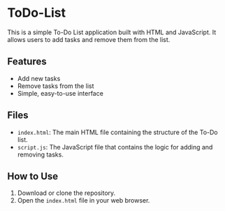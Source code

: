 # ToDo-List

This is a simple To-Do List application built with HTML and JavaScript. It allows users to add tasks and remove them from the list.

## Features

- Add new tasks
- Remove tasks from the list
- Simple, easy-to-use interface

## Files

- `index.html`: The main HTML file containing the structure of the To-Do list.
- `script.js`: The JavaScript file that contains the logic for adding and removing tasks.

## How to Use

1. Download or clone the repository.
2. Open the `index.html` file in your web browser.
